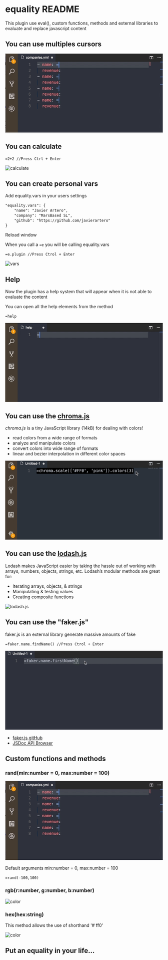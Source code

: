 # equality README
This plugin use eval(), custom functions, methods and external libraries to evaluate and replace javascript content

## You can use multiples cursors <a id="multiple-cursor"></a>

![multiple-cursor](images/equality6.gif)

## You can calculate <a id="calculate"></a>
```
=2+2 //Press Ctrl + Enter
```
![calculate](images/equality1.gif)

## You can create personal vars <a id="custom-vars"></a>
Add equality.vars in your users settings
```
"equality.vars": {
    "name": "Javier Artero",
    "company": "MarsBased SL",
    "github": "https://github.com/javierartero"
}
```
Reload window

When you call a `=e` you will be calling equality.vars
```
=e.plugin //Press Ctrol + Enter
```
![vars](images/equality3.gif)

## Help

Now the plugin has a help system that will appear when it is not able to evaluate the content

You can open all the help elements from the method
```
=help
```

![Help](images/equality4.gif)

## You can use the [chroma.js](http://gka.github.io/chroma.js/)

*chroma.js* is a tiny JavaScript library (14kB) for dealing with colors!

* read colors from a wide range of formats
* analyze and manipulate colors
* convert colors into wide range of formats
* linear and bezier interpolation in different color spaces

![chroma.js](images/equality8.gif)

## You can use the [lodash.js](https://lodash.com/)

Lodash makes JavaScript easier by taking the hassle out of working with arrays, numbers, objects, strings, etc.
Lodash’s modular methods are great for:

* Iterating arrays, objects, & strings
* Manipulating & testing values
* Creating composite functions

![lodash.js](images/equality9.gif)

## You can use the "faker.js"
faker.js is an external library generate massive amounts of fake
```
=faker.name.findName() //Press Ctrol + Enter
```
![Faker](images/equality2.gif)

* [faker.js gitHub](https://github.com/marak/Faker.js/)
* [JSDoc API Browser](http://marak.github.io/faker.js/)

## Custom functions and methods

### rand(min:number = 0, max:number = 100) <a id="rand"></a>

![rand](images/equality6.gif)

Default arguments
min:number = 0, max:number = 100

```
=rand(-100,100)
```


### rgb(r:number, g:number, b:number)

![color](images/equality7.gif)

### hex(hex:string) <a id="hex"></a>

This method allows the use of shorthand '# ff0'

![color](images/equality7.gif)

## Put an equality in your life...